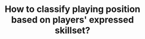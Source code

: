 ---
id: question-25
title: How to classify playing position based on players' expressed skillset?
theme: talent management
theme_sub_category: talent identification and career trajectory
task_solver_1: analyse playing strategies
data_question_type: descriptive
categorical_ordinal: categorical_ordinal
continuous_count: continuous_count
data_method_1: clustering
data_method_2: classification
data_method_3: linear discriminant analysis
expert_1: Sam Robertson
expert_2: Sam McIntosh
reference: https://www.tandfonline.com/doi/abs/10.1080/24748668.2018.1486116
reference_2: https://www.tandfonline.com/doi/full/10.1080/02640414.2017.1282621?src=recsys
sports: All team sports

---